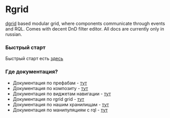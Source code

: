 # Rgrid
[dgrid](http://dgrid.io/) based modular grid, where components communicate through
events and RQL. Comes with decent DnD filter editor. All docs are currently only in russian.

### Быстрый старт
Быстрый старт есть [здесь](/docs/Quickstart.md)

### Где документация?
* Документация по префабам - [тут](/docs/composite/Prefabs.md)
* Документация по композиту - [тут](/docs/composite/RComposite.md)
* Документация по виджетам навигации - [тут](/docs/modules/NavigationVidgets.md)
* Документация по rgrid grid - [тут](/docs/modules/Rgrid.md)
* Документация по нашим хранилищам - [тут](/docs/utilities/QueryableStores.md)
* Документация по манипуляциям с rql - [тут](/docs/utilities/RQL.md)